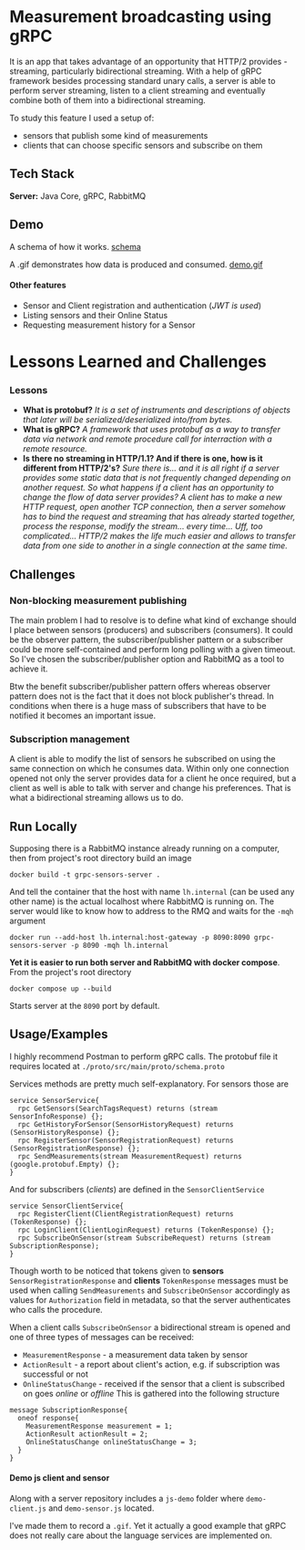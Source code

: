 
# Measurement broadcasting using gRPC

It is an app that takes advantage of an opportunity that HTTP/2 provides - 
streaming, particularly bidirectional streaming. With a help of gRPC 
framework besides processing standard unary calls, a server is able to
perform server streaming, listen to a client streaming and eventually combine both of them 
into a bidirectional streaming.

To study this feature I used a setup of:
- sensors that publish some kind of measurements
- clients that can choose specific sensors and subscribe on them

## Tech Stack

**Server:** Java Core, gRPC, RabbitMQ

## Demo

A schema of how it works.
[schema](./schema.jpg)

A .gif demonstrates how data is produced and consumed.
[demo.gif](./demo.gif)
#### Other features
- Sensor and Client registration and authentication (*JWT is used*)
- Listing sensors and their Online Status
- Requesting measurement history for a Sensor

# Lessons Learned and Challenges

### Lessons
- **What is protobuf?**
*It is a set of instruments and descriptions of objects that later will be serialized/deserialized into/from bytes.*
- **What is gRPC?**
*A framework that uses protobuf as a way to transfer data via network and remote procedure call
for interraction with a remote resource.*
- **Is there no streaming in HTTP/1.1? And if there is one, how is it different from HTTP/2's?**
*Sure there is... and it is all right if a server provides some static data
that is not frequently changed depending on another request. So what happens 
if a client has an opportunity to change the flow of data server provides? 
A client has to make a new HTTP request, open another TCP connection, then a server
somehow has to bind the request and streaming that has already started 
together, process the response, modify the stream... every time... Uff, too complicated... 
HTTP/2 makes the life much easier and allows to transfer data from one side to another in a single connection at the same time.*

## Challenges
### Non-blocking measurement publishing

The main problem I had to resolve is to define what kind of exchange should I place between
sensors (producers) and subscribers (consumers). It could be the observer pattern, 
the subscriber/publisher pattern or a subscriber could be more self-contained 
and perform long polling with a given timeout. So I've chosen the subscriber/publisher 
option and RabbitMQ as a tool to achieve it.

Btw the benefit subscriber/publisher pattern offers whereas observer pattern does not is the fact that it does 
not block publisher's thread. In conditions when
there is a huge mass of subscribers that have to be notified it becomes an important issue.

### Subscription management

A client is able to modify the list of sensors he subscribed on 
using the same connection on which he consumes data. Within only one connection 
opened not only the server provides data for a client he once required, but a client as well 
is able to talk with server and change his preferences. That is what a bidirectional
streaming allows us to do.


## Run Locally

Supposing there is a RabbitMQ instance already running on a computer, 
then from project's root directory build  an image
```
docker build -t grpc-sensors-server .
```
And tell the container that the host with name `lh.internal` 
(can be used any other name) is the actual localhost where RabbitMQ is running on.
The server would like to know how to address to the RMQ and waits for the `-mqh` argument
```
docker run --add-host lh.internal:host-gateway -p 8090:8090 grpc-sensors-server -p 8090 -mqh lh.internal
```
**Yet it is easier to run both server and RabbitMQ with docker compose**. From the project's root directory
```
docker compose up --build
```
Starts server at the `8090` port by default.


## Usage/Examples

I highly recommend Postman to perform gRPC calls. The protobuf file it requires 
located at `./proto/src/main/proto/schema.proto`

Services methods are pretty much self-explanatory.
For sensors those are

```
service SensorService{
  rpc GetSensors(SearchTagsRequest) returns (stream SensorInfoResponse) {};
  rpc GetHistoryForSensor(SensorHistoryRequest) returns (SensorHistoryResponse) {};
  rpc RegisterSensor(SensorRegistrationRequest) returns (SensorRegistrationResponse) {};
  rpc SendMeasurements(stream MeasurementRequest) returns (google.protobuf.Empty) {};
}
```
And for subscribers (*clients*) are defined in the `SensorClientService`
```
service SensorClientService{
  rpc RegisterClient(ClientRegistrationRequest) returns (TokenResponse) {};
  rpc LoginClient(ClientLoginRequest) returns (TokenResponse) {};
  rpc SubscribeOnSensor(stream SubscribeRequest) returns (stream SubscriptionResponse);
}
```


Though worth to be noticed that tokens given to **sensors** `SensorRegistrationResponse` and **clients**
`TokenResponse` messages must be used when calling  `SendMeasurements` and `SubscribeOnSensor` accordingly as values for `Authorization` field in metadata, so
that the server authenticates who calls the procedure.

When a client calls `SubscribeOnSensor` a bidirectional stream is opened and one of three 
types of messages can be received:
- `MeasurementResponse` - a measurement data taken by sensor
- `ActionResult` - a report about client's action, e.g. if subscription was successful or not
- `OnlineStatusChange` - received if the sensor that a client is subscribed on goes *online* or *offline*
This is gathered into the following structure
```
message SubscriptionResponse{
  oneof response{
    MeasurementResponse measurement = 1;
    ActionResult actionResult = 2;
    OnlineStatusChange onlineStatusChange = 3;
  }
}
```
#### Demo js client and sensor

Along with a server repository includes a 
`js-demo` folder where `demo-client.js` and `demo-sensor.js` located.

I've made them to record a `.gif`. Yet it actually a good example that
gRPC does not really care about the language services are implemented on.